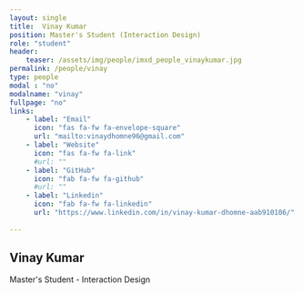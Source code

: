 ```yaml
---
layout: single
title:  Vinay Kumar
position: Master's Student (Interaction Design)
role: "student"
header:
    teaser: /assets/img/people/imxd_people_vinaykumar.jpg
permalink: /people/vinay
type: people
modal : "no"
modalname: "vinay"
fullpage: "no"
links:
    - label: "Email"
      icon: "fas fa-fw fa-envelope-square"
      url: "mailto:vinaydhomne96@gmail.com"
    - label: "Website"
      icon: "fas fa-fw fa-link"
      #url: ""
    - label: "GitHub"
      icon: "fab fa-fw fa-github"
      #url: ""
    - label: "Linkedin"
      icon: "fab fa-fw fa-linkedin"
      url: "https://www.linkedin.com/in/vinay-kumar-dhomne-aab910106/"
      
---
```


## Vinay Kumar
Master's Student - Interaction Design

